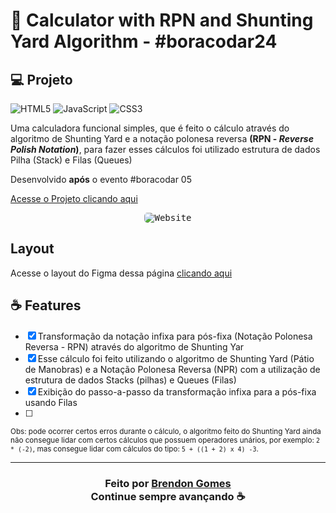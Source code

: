 # 🧮 Calculator with RPN and Shunting Yard Algorithm - #boracodar24

## 💻 Projeto

![HTML5](https://img.shields.io/badge/html5-%23E34F26.svg?style=for-the-badge&logo=html5&logoColor=white)
![JavaScript](https://img.shields.io/badge/javascript-%23323330.svg?style=for-the-badge&logo=javascript&logoColor=%23F7DF1E)
![CSS3](https://img.shields.io/badge/css3-%231572B6.svg?style=for-the-badge&logo=css3&logoColor=white)

Uma calculadora funcional simples, que é feito o cálculo através do algoritmo de Shunting Yard e a notação polonesa reversa **(RPN - *Reverse Polish Notation*)**, para fazer esses cálculos foi utilizado estrutura de dados Pilha (Stack) e Filas (Queues)

Desenvolvido **após** o evento #boracodar 05

[Acesse o Projeto clicando aqui](https://brendon3578.github.io/boracodar-challenges/05-calculator/index.html)

<p align="center">
    <kbd>
        <img src="../.github/calculator-preview.PNG"style="border-radius: 5px" alt="Website">
    </kbd>
</p>

## Layout

Acesse o layout do Figma dessa página [clicando aqui](https://www.figma.com/community/file/1202607074523509182)

## ☕ Features

- [x] Transformação da notação infixa para pós-fixa (Notação Polonesa Reversa - RPN) através do algoritmo de Shunting Yar
- [x] Esse cálculo foi feito utilizando o algoritmo de Shunting Yard (Pátio de Manobras) e a Notação Polonesa Reversa (NPR) com a utilização de estrutura de dados Stacks (pilhas) e Queues (Filas)
- [x] Exibição do passo-a-passo da transformação infixa para a pós-fixa usando Filas
- [ ]

<small>

Obs: pode ocorrer certos erros durante o cálculo, o algoritmo feito do Shunting Yard ainda não consegue lidar com certos cálculos que possuem operadores unários, por exemplo: `2 * (-2)`, mas consegue lidar com cálculos do tipo: `5 + ((1 + 2) x 4) -3`.

</small>

---

<h3 align="center">
    Feito por <a href="https://github.com/Brendon3578"> Brendon Gomes</a>
    <br>
    Continue sempre avançando ☕
</h3>
